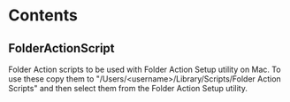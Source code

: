 # Contents

## FolderActionScript
Folder Action scripts to be used with Folder Action Setup utility on Mac.
To use these copy them to "/Users/\<username\>/Library/Scripts/Folder Action Scripts" and then select them from the Folder Action Setup utility.

